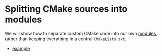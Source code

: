 # Splitting CMake sources into modules

We will show how to separate custom CMake code into our own [modules], rather
than keeping everything in a central `CMakeLists.txt`.

[modules]: https://cmake.org/cmake/help/latest/manual/cmake-language.7.html#modules


- [example](example/)
